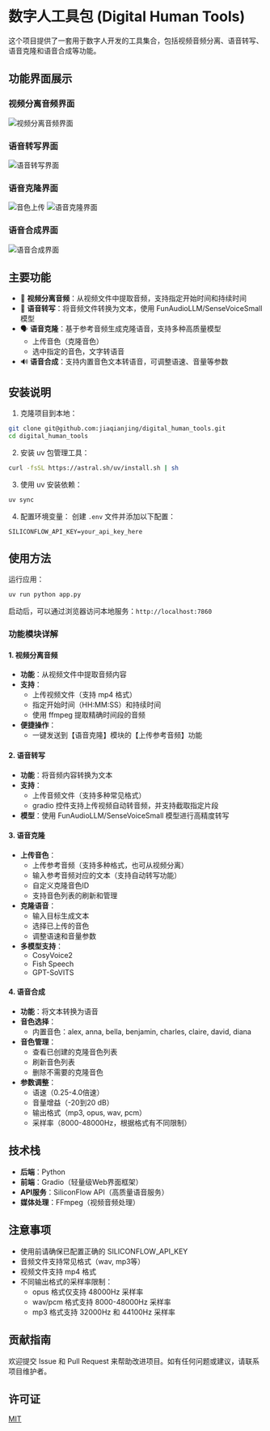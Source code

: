 # 数字人工具包 (Digital Human Tools)

这个项目提供了一套用于数字人开发的工具集合，包括视频音频分离、语音转写、语音克隆和语音合成等功能。

## 功能界面展示
### 视频分离音频界面
![视频分离音频界面](img/video_split.png)

### 语音转写界面
![语音转写界面](img/audio_trans.png)

### 语音克隆界面
![音色上传](img/voice_upload.png)
![语音克隆界面](img/voice_clone.png)

### 语音合成界面
![语音合成界面](img/voice_gen.png)


## 主要功能

- 🎥 **视频分离音频**：从视频文件中提取音频，支持指定开始时间和持续时间
- 🎯 **语音转写**：将音频文件转换为文本，使用 FunAudioLLM/SenseVoiceSmall 模型
- 🗣️ **语音克隆**：基于参考音频生成克隆语音，支持多种高质量模型
   * 上传音色（克隆音色）
   * 选中指定的音色，文字转语音
- 🔊 **语音合成**：支持内置音色文本转语音，可调整语速、音量等参数

## 安装说明

1. 克隆项目到本地：
```bash
git clone git@github.com:jiaqianjing/digital_human_tools.git
cd digital_human_tools
```

2. 安装 uv 包管理工具：
```bash
curl -fsSL https://astral.sh/uv/install.sh | sh
```

3. 使用 uv 安装依赖：
```bash
uv sync
```

4. 配置环境变量：
创建 `.env` 文件并添加以下配置：
```
SILICONFLOW_API_KEY=your_api_key_here
```

## 使用方法

运行应用：
```bash
uv run python app.py
```

启动后，可以通过浏览器访问本地服务：`http://localhost:7860`

### 功能模块详解

#### 1. 视频分离音频
   - **功能**：从视频文件中提取音频内容
   - **支持**：
     - 上传视频文件（支持 mp4 格式）
     - 指定开始时间（HH:MM:SS）和持续时间
     - 使用 ffmpeg 提取精确时间段的音频
   - **便捷操作**：
     - 一键发送到【语音克隆】模块的【上传参考音频】功能

#### 2. 语音转写
   - **功能**：将音频内容转换为文本
   - **支持**：
     - 上传音频文件（支持多种常见格式）
     - gradio 控件支持上传视频自动转音频，并支持截取指定片段
   - **模型**：使用 FunAudioLLM/SenseVoiceSmall 模型进行高精度转写

#### 3. 语音克隆
   - **上传音色**：
     - 上传参考音频（支持多种格式，也可从视频分离）
     - 输入参考音频对应的文本（支持自动转写功能）
     - 自定义克隆音色ID
     - 支持音色列表的刷新和管理
   - **克隆语音**：
     - 输入目标生成文本
     - 选择已上传的音色
     - 调整语速和音量参数
   - **多模型支持**：
     - CosyVoice2
     - Fish Speech
     - GPT-SoVITS

#### 4. 语音合成
   - **功能**：将文本转换为语音
   - **音色选择**：
     - 内置音色：alex, anna, bella, benjamin, charles, claire, david, diana
   - **音色管理**：
     - 查看已创建的克隆音色列表
     - 刷新音色列表
     - 删除不需要的克隆音色
   - **参数调整**：
     - 语速（0.25-4.0倍速）
     - 音量增益（-20到20 dB）
     - 输出格式（mp3, opus, wav, pcm）
     - 采样率（8000-48000Hz，根据格式有不同限制）

## 技术栈

- **后端**：Python
- **前端**：Gradio（轻量级Web界面框架）
- **API服务**：SiliconFlow API（高质量语音服务）
- **媒体处理**：FFmpeg（视频音频处理）

## 注意事项

- 使用前请确保已配置正确的 SILICONFLOW_API_KEY
- 音频文件支持常见格式（wav, mp3等）
- 视频文件支持 mp4 格式
- 不同输出格式的采样率限制：
  - opus 格式仅支持 48000Hz 采样率
  - wav/pcm 格式支持 8000-48000Hz 采样率
  - mp3 格式支持 32000Hz 和 44100Hz 采样率

## 贡献指南

欢迎提交 Issue 和 Pull Request 来帮助改进项目。如有任何问题或建议，请联系项目维护者。

## 许可证

[MIT](LICENSE)
